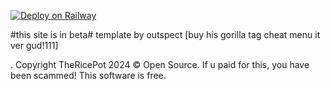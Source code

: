 [![Deploy on Railway](https://railway.app/button.svg)](https://railway.app/template/frH2pb?referralCode=-F-OoX)



#this site is in beta#
template by outspect [buy his gorilla tag cheat menu it ver gud!111]







.
Copyright TheRicePot 2024 © Open Source. If u paid for this, you have been scammed! This software is free.
